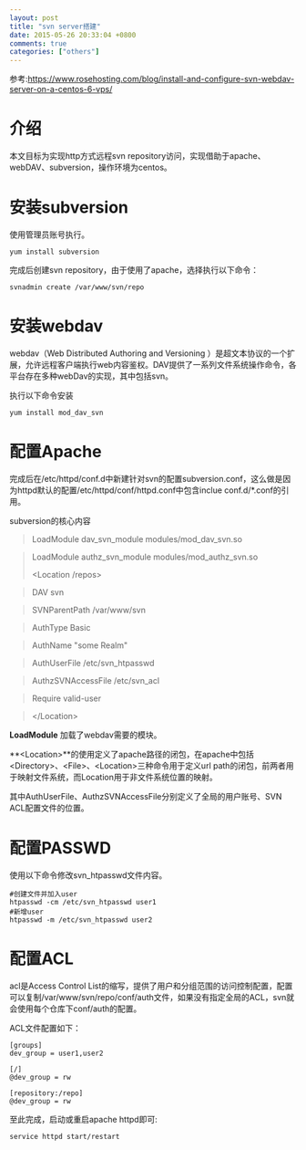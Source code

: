 ```yaml
---
layout: post
title: "svn server搭建"
date: 2015-05-26 20:33:04 +0800
comments: true
categories: ["others"]
---
```


参考:https://www.rosehosting.com/blog/install-and-configure-svn-webdav-server-on-a-centos-6-vps/

# 介绍
本文目标为实现http方式远程svn repository访问，实现借助于apache、webDAV、subversion，操作环境为centos。
#	安装subversion
使用管理员账号执行。

	yum install subversion
	
完成后创建svn repository，由于使用了apache，选择执行以下命令：

	svnadmin create /var/www/svn/repo
#	安装webdav
webdav（Web Distributed Authoring and Versioning ）是超文本协议的一个扩展，允许远程客户端执行web内容鉴权。DAV提供了一系列文件系统操作命令，各平台存在多种webDav的实现，其中包括svn。

执行以下命令安装

	yum install mod_dav_svn
#	配置Apache
完成后在/etc/httpd/conf.d中新建针对svn的配置subversion.conf，这么做是因为httpd默认的配置/etc/httpd/conf/httpd.conf中包含inclue conf.d/*.conf的引用。

subversion的核心内容
 >LoadModule dav\_svn\_module     modules/mod\_dav\_svn.so
 
 >LoadModule authz\_svn\_module   modules/mod\_authz\_svn.so
 >
 > \<Location /repos\>
 
 > DAV svn
 
 > SVNParentPath /var/www/svn
 
 > AuthType Basic
 
 > AuthName "some Realm"
 
 > AuthUserFile /etc/svn_htpasswd
 
 > AuthzSVNAccessFile /etc/svn_acl
 
 > Require valid-user
 
 > \</Location\>

 **LoadModule** 加载了webdav需要的模块。
 
 **\<Location\>**的使用定义了apache路径的闭包，在apache中包括\<Directory\>、\<File\>、\<Location\>三种命令用于定义url path的闭包，前两者用于映射文件系统，而Location用于非文件系统位置的映射。
 
 其中AuthUserFile、AuthzSVNAccessFile分别定义了全局的用户账号、SVN ACL配置文件的位置。
#	配置PASSWD
使用以下命令修改svn_htpasswd文件内容。

	#创建文件并加入user
	htpasswd -cm /etc/svn_htpasswd user1
	#新增user
	htpasswd -m /etc/svn_htpasswd user2
#	配置ACL
acl是Access Control List的缩写，提供了用户和分组范围的访问控制配置，配置可以复制/var/www/svn/repo/conf/auth文件，如果没有指定全局的ACL，svn就会使用每个仓库下conf/auth的配置。

ACL文件配置如下：

	[groups]
	dev_group = user1,user2

	[/]
	@dev_group = rw

	[repository:/repo]
	@dev_group = rw

至此完成，启动或重启apache httpd即可:

	service httpd start/restart